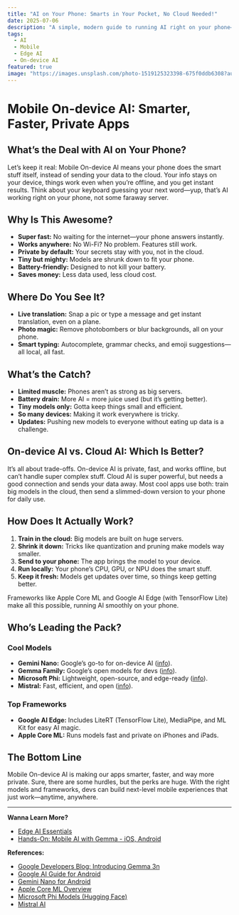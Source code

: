 ```yaml
---
title: "AI on Your Phone: Smarts in Your Pocket, No Cloud Needed!"
date: 2025-07-06
description: "A simple, modern guide to running AI right on your phone—why it matters, how it works, and what’s cool about it."
tags:
  - AI
  - Mobile
  - Edge AI
  - On-device AI
featured: true
image: "https://images.unsplash.com/photo-1519125323398-675f0ddb6308?auto=format&fit=crop&w=800&q=80"
---
```


# Mobile On-device AI: Smarter, Faster, Private Apps

## What’s the Deal with AI on Your Phone?

Let’s keep it real: Mobile On-device AI means your phone does the smart stuff itself, instead of sending your data to the cloud. Your info stays on your device, things work even when you’re offline, and you get instant results. Think about your keyboard guessing your next word—yup, that’s AI working right on your phone, not some faraway server.

## Why Is This Awesome?

- **Super fast:** No waiting for the internet—your phone answers instantly.
- **Works anywhere:** No Wi-Fi? No problem. Features still work.
- **Private by default:** Your secrets stay with you, not in the cloud.
- **Tiny but mighty:** Models are shrunk down to fit your phone.
- **Battery-friendly:** Designed to not kill your battery.
- **Saves money:** Less data used, less cloud cost.

## Where Do You See It?

- **Live translation:** Snap a pic or type a message and get instant translation, even on a plane.
- **Photo magic:** Remove photobombers or blur backgrounds, all on your phone.
- **Smart typing:** Autocomplete, grammar checks, and emoji suggestions—all local, all fast.

## What’s the Catch?

- **Limited muscle:** Phones aren’t as strong as big servers.
- **Battery drain:** More AI = more juice used (but it’s getting better).
- **Tiny models only:** Gotta keep things small and efficient.
- **So many devices:** Making it work everywhere is tricky.
- **Updates:** Pushing new models to everyone without eating up data is a challenge.

## On-device AI vs. Cloud AI: Which Is Better?

It’s all about trade-offs. On-device AI is private, fast, and works offline, but can’t handle super complex stuff. Cloud AI is super powerful, but needs a good connection and sends your data away. Most cool apps use both: train big models in the cloud, then send a slimmed-down version to your phone for daily use.

## How Does It Actually Work?

1. **Train in the cloud:** Big models are built on huge servers.
2. **Shrink it down:** Tricks like quantization and pruning make models way smaller.
3. **Send to your phone:** The app brings the model to your device.
4. **Run locally:** Your phone’s CPU, GPU, or NPU does the smart stuff.
5. **Keep it fresh:** Models get updates over time, so things keep getting better.

Frameworks like Apple Core ML and Google AI Edge (with TensorFlow Lite) make all this possible, running AI smoothly on your phone.

## Who’s Leading the Pack?

### Cool Models
- **Gemini Nano:** Google’s go-to for on-device AI ([info](https://developer.android.com/ai/gemini-nano)).
- **Gemma Family:** Google’s open models for devs ([info](https://ai.google.dev/gemma)).
- **Microsoft Phi:** Lightweight, open-source, and edge-ready ([info](https://azure.microsoft.com/en-us/products/phi)).
- **Mistral:** Fast, efficient, and open ([info](https://mistral.ai/news/)).

### Top Frameworks
- **Google AI Edge:** Includes LiteRT (TensorFlow Lite), MediaPipe, and ML Kit for easy AI magic.
- **Apple Core ML:** Runs models fast and private on iPhones and iPads.

## The Bottom Line

Mobile On-device AI is making our apps smarter, faster, and way more private. Sure, there are some hurdles, but the perks are huge. With the right models and frameworks, devs can build next-level mobile experiences that just work—anytime, anywhere.

---

**Wanna Learn More?**
- [Edge AI Essentials](https://annjose.com/post/edge-ai-essentials/)
- [Hands-On: Mobile AI with Gemma - iOS, Android](https://annjose.com/post/mobile-on-device-ai-hands-on-gemma/)

**References:**
- [Google Developers Blog: Introducing Gemma 3n](https://developers.googleblog.com/en/introducing-gemma-3n/)
- [Google AI Guide for Android](https://developer.android.com/ai/overview)
- [Gemini Nano for Android](https://developer.android.com/ai/gemini-nano)
- [Apple Core ML Overview](https://developer.apple.com/documentation/coreml)
- [Microsoft Phi Models (Hugging Face)](https://huggingface.co/microsoft/phi-2)
- [Mistral AI](https://mistral.ai/)
